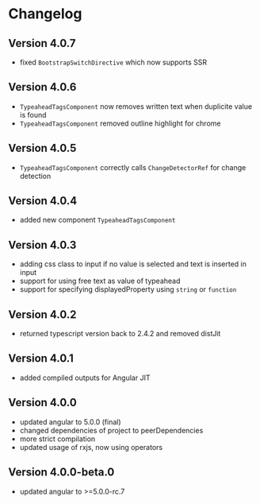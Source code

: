 # Changelog

## Version 4.0.7
 - fixed `BootstrapSwitchDirective` which now supports SSR

## Version 4.0.6
 - `TypeaheadTagsComponent` now removes written text when duplicite value is found
 - `TypeaheadTagsComponent` removed outline highlight for chrome

## Version 4.0.5
 - `TypeaheadTagsComponent` correctly calls `ChangeDetectorRef` for change detection

## Version 4.0.4
 - added new component `TypeaheadTagsComponent`

## Version 4.0.3
 - adding css class to input if no value is selected and text is inserted in input
 - support for using free text as value of typeahead
 - support for specifying displayedProperty using `string` or `function`

## Version 4.0.2
 - returned typescript version back to 2.4.2 and removed distJit

## Version 4.0.1
 - added compiled outputs for Angular JIT

## Version 4.0.0
 - updated angular to 5.0.0 (final)
 - changed dependencies of project to peerDependencies
 - more strict compilation
 - updated usage of rxjs, now using operators

## Version 4.0.0-beta.0
 - updated angular to >=5.0.0-rc.7